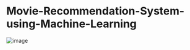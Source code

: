 # Movie-Recommendation-System-using-Machine-Learning
![image](https://github.com/Poojamotekar/Movie-Recommendation-System-using-Machine-Learning-with-Python/assets/66488693/9551af64-0b6d-4cc5-a95c-247ccc524af3)
